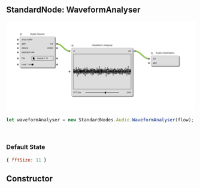 ## StandardNode: WaveformAnalyser

<img class="zoomable" alt="WaveformAnalyser standard node" src="/images/standard-nodes/audio/waveform-analyser.png" />

<Hierarchy :extend="{name: 'Node', link: '../../api/classes/node.html'}" />
<br/>

```js
let waveformAnalyser = new StandardNodes.Audio.WaveformAnalyser(flow);
```

<br/>

### Default State

```js
{ fftSize: 11 }
```

## Constructor

<Method type="method">
  <template v-slot:signature>
    new WaveformAnalyser(<strong>flow: </strong><em><Ref to="../../api/classes/flow">Flow</Ref></em>,
    <strong>options?: </strong><em><Ref to="../../api/interfaces/node-creator-options">NodeCreatorOptions</Ref></em>):
    <em><Ref to="#standardnode-waveformanalyser">WaveformAnalyser</Ref></em>
  </template>
  <template v-slot:params>
    <Param name="flow">
      <em><Ref to="../../api/classes/flow">Flow</Ref></em>
    </Param>
    <Param name="options?">
      <em><Ref to="../../api/interfaces/node-creator-options">NodeCreatorOptions</Ref></em>
      <template v-slot:default-value>
        <em>{}</em>
      </template>
    </Param>
  </template>
</Method>

<script setup>
import Method from "../../../../../components/api/Method.vue";
import Param from "../../../../../components/api/Param.vue";
import Ref from "../../../../../components/api/Ref.vue";
import Hierarchy from "../../../../../components/api/Hierarchy.vue";
</script>
